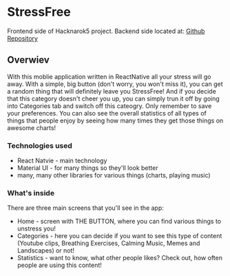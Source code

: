 # StressFree

Frontend side of Hacknarok5 project. Backend side located at: [Github Repository](https://github.com/tomros766/StressFreeServer)

## Overwiev
With this moblie application written in ReactNative all your stress will go away. With a simple, big button (don't worry, you won't miss it), you can get a random thing that will definitely leave you StressFree! And if you decide that this category doesn't cheer you up, you can simply trun it off by going into Categories tab and switch off this cateogry. Only remember to save your preferences. You can also see the overall statistics of all types of things that people enjoy by seeing how many times they get those things on awesome charts!

### Technologies used
* React Natvie - main technology
* Material UI - for many things so they'll look better
* many, many other libraries for various things (charts, playing music)

### What's inside
There are three main screens that you'll see in the app:
* Home - screen with THE BUTTON, where you can find various things to unstress you!
* Categories - here you can decide if you want to see this type of content (Youtube clips, Breathing Exercises, Calming Music, Memes and Landscapes) or not!
* Statistics - want to know, what other people likes? Check out, how often people are using this content!
